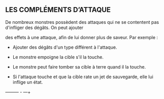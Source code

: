 ## LES COMPLÉMENTS D’ATTAQUE

De nombreux monstres possèdent des attaques qui ne
se contentent pas d'infliger des dégâts. On peut ajouter

des effets à une attaque, afin de lui donner plus de saveur.
Par exemple :

+ Ajouter des dégâts d'un type différent à l'attaque.

+ Le monstre empoigne la cible s'il la touche.

+ Le monstre peut faire tomber sa cible à terre quand il
la touche.

+ Si l'attaque touche et que la cible rate un jet de sauvegarde,
elle lui inflige un état.

——— - —+
